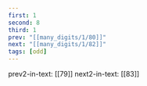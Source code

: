 ```yaml
---
first: 1
second: 8
third: 1
prev: "[[many_digits/1/80]]"
next: "[[many_digits/1/82]]"
tags: [odd]
---
```

prev2-in-text: [[79]]
next2-in-text: [[83]]
